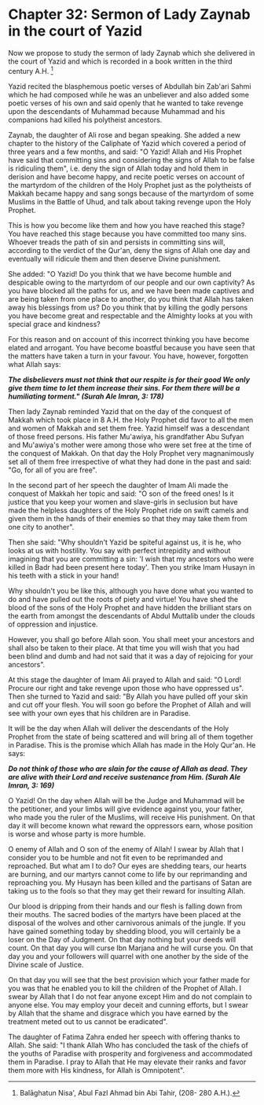 Chapter 32: Sermon of Lady Zaynab in the court of Yazid
=======================================================

Now we propose to study the sermon of lady Zaynab which she delivered in
the court of Yazid and which is recorded in a book written in the third
century A.H. [^1]

Yazid recited the blasphemous poetic verses of Abdullah bin Zab'ari
Sahmi which he had composed while he was an unbeliever and also added
some poetic verses of his own and said openly that he wanted to take
revenge upon the descendants of Muhammad because Muhammad and his
companions had killed his polytheist ancestors.

Zaynab, the daughter of Ali rose and began speaking. She added a new
chapter to the history of the Caliphate of Yazid which covered a period
of three years and a few months, and said: "O Yazid! Allah and His
Prophet have said that committing sins and considering the signs of
Allah to be false is ridiculing them", i.e. deny the sign of Allah today
and hold them in derision and have become happy, and recite poetic
verses on account of the martyrdom of the children of the Holy Prophet
just as the polytheists of Makkah became happy and sang songs because of
the martyrdom of some Muslims in the Battle of Uhud, and talk about
taking revenge upon the Holy Prophet.

This is how you become like them and how you have reached this stage?
You have reached this stage because you have committed too many sins.
Whoever treads the path of sin and persists in committing sins will,
according to the verdict of the Qur'an, deny the signs of Allah one day
and eventually will ridicule them and then deserve Divine punishment.

She added: "O Yazid! Do you think that we have become humble and
despicable owing to the martyrdom of our people and our own captivity?
As you have blocked all the paths for us, and we have been made captives
and are being taken from one place to another, do you think that Allah
has taken away his blessings from us? Do you think that by killing the
godly persons you have become great and respectable and the Almighty
looks at you with special grace and kindness?

For this reason and on account of this incorrect thinking you have
become elated and arrogant. You have become boastful because you have
seen that the matters have taken a turn in your favour. You have,
however, forgotten what Allah says:

***The disbelievers must not think that our respite is for their good We
only give them time to let them increase their sins. For them there will
be a humiliating torment." (Surah Ale Imran, 3: 178)***

Then lady Zaynab reminded Yazid that on the day of the conquest of
Makkah which took place in 8 A.H. the Holy Prophet did favor to all the
men and women of Makkah and set them free. Yazid himself was a
descendant of those freed persons. His father Mu'awiya, his grandfather
Abu Sufyan and Mu'awiya's mother were among those who were set free at
the time of the conquest of Makkah. On that day the Holy Prophet very
magnanimously set all of them free irrespective of what they had done in
the past and said: "Go, for all of you are free".

In the second part of her speech the daughter of Imam Ali made the
conquest of Makkah her topic and said: "O son of the freed ones! Is it
justice that you keep your women and slave-girls in seclusion but have
made the helpless daughters of the Holy Prophet ride on swift camels and
given them in the hands of their enemies so that they may take them from
one city to another".

Then she said: "Why shouldn't Yazid be spiteful against us, it is he,
who looks at us with hostility. You say with perfect intrepidity and
without imagining that you are committing a sin: 'I wish that my
ancestors who were killed in Badr had been present here today'. Then you
strike Imam Husayn in his teeth with a stick in your hand!

Why shouldn't you be like this, although you have done what you wanted
to do and have pulled out the roots of piety and virtue! You have shed
the blood of the sons of the Holy Prophet and have hidden the brilliant
stars on the earth from amongst the descendants of Abdul Muttalib under
the clouds of oppression and injustice.

However, you shall go before Allah soon. You shall meet your ancestors
and shall also be taken to their place. At that time you will wish that
you had been blind and dumb and had not said that it was a day of
rejoicing for your ancestors".

At this stage the daughter of Imam Ali prayed to Allah and said: "O
Lord! Procure our right and take revenge upon those who have oppressed
us". Then she turned to Yazid and said: "By Allah you have pulled off
your skin and cut off your flesh. You will soon go before the Prophet of
Allah and will see with your own eyes that his children are in Paradise.

It will be the day when Allah will deliver the descendants of the Holy
Prophet from the state of being scattered and will bring all of them
together in Paradise. This is the promise which Allah has made in the
Holy Qur'an. He says:

***Do not think of those who are slain for the cause of Allah as dead.
They are alive with their Lord and receive sustenance from Him. (Surah
Ale Imran, 3: 169)***

O Yazid! On the day when Allah will be the Judge and Muhammad will be
the petitioner, and your limbs will give evidence against you, your
father, who made you the ruler of the Muslims, will receive His
punishment. On that day it will become known what reward the oppressors
earn, whose position is worse and whose party is more humble.

O enemy of Allah and O son of the enemy of Allah! I swear by Allah that
I consider you to be humble and not fit even to be reprimanded and
reproached. But what am I to do? Our eyes are shedding tears, our hearts
are burning, and our martyrs cannot come to life by our reprimanding and
reproaching you. My Husayn has been killed and the partisans of Satan
are taking us to the fools so that they may get their reward for
insulting Allah.

Our blood is dripping from their hands and our flesh is falling down
from their mouths. The sacred bodies of the martyrs have been placed at
the disposal of the wolves and other carnivorous animals of the jungle.
If you have gained something today by shedding blood, you will certainly
be a loser on the Day of Judgment. On that day nothing but your deeds
will count. On that day you will curse Ibn Marjana and he will curse
you. On that day you and your followers will quarrel with one another by
the side of the Divine scale of Justice.

On that day you will see that the best provision which your father made
for you was that he enabled you to kill the children of the Prophet of
Allah. I swear by Allah that I do not fear anyone except Him and do not
complain to anyone else. You may employ your deceit and cunning efforts,
but I swear by Allah that the shame and disgrace which you have earned
by the treatment meted out to us cannot be eradicated".

The daughter of Fatima Zahra ended her speech with offering thanks to
Allah. She said: "I thank Allah Who has concluded the task of the chiefs
of the youths of Paradise with prosperity and forgiveness and
accommodated them in Paradise. I pray to Allah that He may elevate their
ranks and favor them more with His kindness, for Allah is Omnipotent".

[^1]: Balāghatun Nisa', Abul Fazl Ahmad bin Abi Tahir, (208- 280 A.H.).


